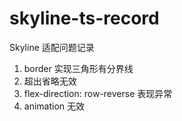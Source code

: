 # skyline-ts-record
Skyline 适配问题记录

1. border 实现三角形有分界线
2. 超出省略无效
3. flex-direction: row-reverse 表现异常
6. animation 无效
